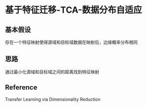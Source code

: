# 基于特征迁移-TCA-数据分布自适应
基本假设
-------
存在一个特征映射使得源域和目标域数据在映射后，边缘概率分布相同<br>

思路
-----
通过最小化源域和目标域之间的距离找到特征映射

Reference
-------
Transfer Learning via Dimensionality Reduction
